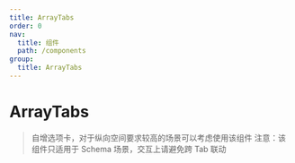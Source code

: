```yaml
---
title: ArrayTabs
order: 0
nav:
  title: 组件
  path: /components
group:
  title: ArrayTabs
---
```


# ArrayTabs

> 自增选项卡，对于纵向空间要求较高的场景可以考虑使用该组件
> 注意：该组件只适用于 Schema 场景，交互上请避免跨 Tab 联动

<code src="./demo/index.tsx" />
